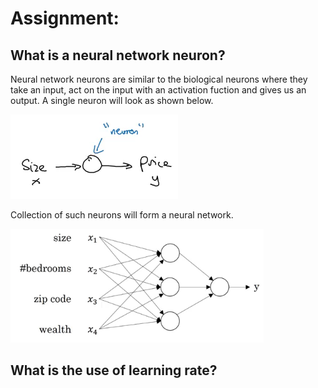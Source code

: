 # Assignment:

## What is a neural network neuron?

Neural network neurons are similar to the biological neurons where they take an input, act on the input with an activation fuction and gives us an output. A                single neuron will look as shown below.

![Neuron](https://github.com/ganeshkcs/END2/blob/master/S1/Neuron.png)

Collection of such neurons will form a neural network.

![Neural-Network](https://github.com/ganeshkcs/END2/blob/master/S1/Neural-network.png)

## What is the use of learning rate?





